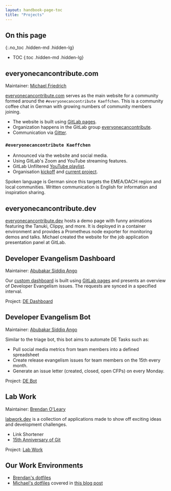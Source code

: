 ```yaml
---
layout: handbook-page-toc
title: "Projects"
---
```


## On this page
{:.no_toc .hidden-md .hidden-lg}

- TOC
{:toc .hidden-md .hidden-lg}

## everyonecancontribute.com

Maintainer: [Michael Friedrich](/company/team/#dnsmichi)

[everyonecancontribute.com](https://everyonecancontribute.com) serves as the main website for a community formed around the `#everyonecancontribute Kaeffchen`. This is a community coffee chat in German with growing numbers of community members joining.

* The website is built using [GitLab pages](https://about.gitlab.com/stages-devops-lifecycle/pages/).
* Organization happens in the GitLab group [everyonecancontribute](https://gitlab.com/groups/everyonecancontribute/-/issues).
* Communication via [Gitter](https://gitter.im/everyonecancontribute).

### `#everyonecancontribute Kaeffchen`

* Announced via the website and social media.
* Using GitLab's Zoom and YouTube streaming features.
* GitLab Unfiltered [YouTube playlist](https://www.youtube.com/playlist?list=PL05JrBw4t0Ko8J8V5V794CXZUZ-DLxccI).
* Organisation [kickoff](https://gitlab.com/gitlab-com/marketing/corporate_marketing/corporate-marketing/-/issues/2482) and [current project](https://gitlab.com/everyonecancontribute/general/-/issues?label_name%5B%5D=kaeffchen).

Spoken language is German since this targets the EMEA/DACH region and local communities. Written communication is English for information and inspiration sharing.

## everyonecancontribute.dev

[everyonecancontribute.dev](https://everyonecancontribute.dev) hosts a demo page with funny animations featuring the Tanuki, Clippy, and more. It is deployed in a container environment and provides a Prometheus node exporter for monitoring demos and talks. Michael created the website for the job application presentation panel at GitLab.

## Developer Evangelism Dashboard

Maintainer: [Abubakar Siddiq Ango](/company/team/#abuango)

Our [custom dashboard](https://gitlab-com.gitlab.io/marketing/corporate_marketing/technical-evangelism/code/de-dashboard/) is built using [GitLab pages](https://about.gitlab.com/stages-devops-lifecycle/pages/) and presents an overview of Developer Evangelism issues. The requests are synced in a specified interval.

Project: [DE Dashboard](https://gitlab.com/gitlab-com/marketing/corporate_marketing/technical-evangelism/code/de-dashboard)

## Developer Evangelism Bot

Maintainer: [Abubakar Siddiq Ango](/company/team/#abuango)

Similar to the triage bot, this bot aims to automate DE Tasks such as:

* Pull social media metrics from team members into a defined spreadsheet
* Create release evangelism issues for team members on the 15th every month.
* Generate an issue letter (created, closed, open CFPs) on every Monday.

Project: [DE Bot](https://gitlab.com/gitlab-com/marketing/corporate_marketing/developer-evangelism/code/de-bot)

## Lab Work

Maintainer: [Brendan O'Leary](/company/team/#brendan)

[labwork.dev](https://labwork.dev/) is a collection of applications made to show off exciting ideas and development challenges.

* Link Shortener
* [15th Anniversary of Git](https://git15.labwork.dev/)

Project: [Lab Work](https://gitlab.com/brendan/labwork)

## Our Work Environments

* [Brendan's dotfiles](https://gitlab.com/brendan/dotfiles)
* [Michael's dotfiles](https://gitlab.com/dnsmichi/dotfiles) covered in [this blog post](https://about.gitlab.com/blog/2020/04/17/dotfiles-document-and-automate-your-macbook-setup/)
